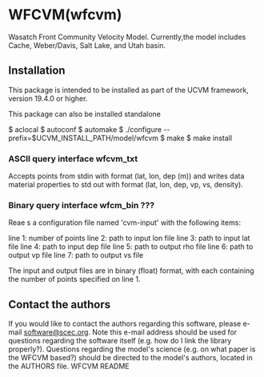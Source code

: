 # WFCVM(wfcvm)

Wasatch Front Community Velocity Model. Currently,the model includes Cache, 
Weber/Davis, Salt Lake, and Utah basin.

## Installation

This package is intended to be installed as part of the UCVM framework,
version 19.4.0 or higher. 

This package can also be installed standalone

$ aclocal
$ autoconf
$ automake
$ ./configure --prefix=$UCVM_INSTALL_PATH/model/wfcvm
$ make
$ make install

### ASCII query interface wfcvm_txt

Accepts points from stdin with format (lat, lon, dep (m)) and 
writes data material properties to std out with format (lat, lon, dep, 
vp, vs, density).

### Binary query interface wfcm_bin ???

Reae s a configuration file named 'cvm-input' with the following 
items:

line 1: number of points
line 2: path to input lon file
line 3: path to input lat file
line 4: path to input dep file
line 5: path to output rho file
line 6: path to output vp file
line 7: path to output vs file

The input and output files are in binary (float) format, with each
containing the number of points specified on line 1. 


## Contact the authors

If you would like to contact the authors regarding this software,
please e-mail software@scec.org. Note this e-mail address should
be used for questions regarding the software itself (e.g. how
do I link the library properly?). Questions regarding the model's
science (e.g. on what paper is the WFCVM based?) should be directed
to the model's authors, located in the AUTHORS file.
WFCVM README
